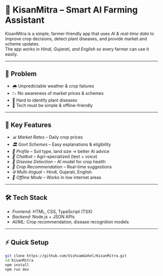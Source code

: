 # 🌾 KisanMitra – Smart AI Farming Assistant

KisanMitra is a simple, farmer-friendly app that uses *AI & real-time data* to improve crop decisions, detect plant diseases, and provide market and scheme updates.  
The app works in *Hindi, Gujarati, and English* so every farmer can use it easily.

---

## 🚜 Problem
- 🌧️ Unpredictable weather & crop failures  
- 📉 No awareness of market prices & schemes  
- 🌱 Hard to identify plant diseases  
- 📱 Tech must be simple & offline-friendly  

---

## 🌟 Key Features
- *📊 Market Rates* – Daily crop prices  
- *🏛️ Govt Schemes* – Easy explanations & eligibility  
- *👤 Profile* – Soil type, land size → better AI advice  
- *🤖 Chatbot* – Agri-specialized (text + voice)  
- *🌿 Disease Detection* – AI model for crop health  
- *🌱 Crop Recommendation* – Real-time suggestions  
- *🌐 Multi-lingual* – Hindi, Gujarati, English  
- *📴 Offline Mode* – Works in low internet areas  

---

## 🛠️ Tech Stack
- *Frontend*: HTML, CSS, TypeScript (TSX)  
- *Backend*: Node.js + JSON APIs  
- *AI/ML*: Crop recommendation, disease recognition models  

---

## ⚡ Quick Setup
```bash
git clone https://github.com/VishvamGohel/KisanMitra.git
cd KisanMitra
npm install
npm run dev
